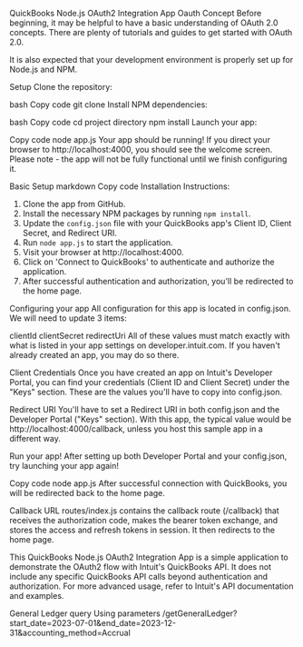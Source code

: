 QuickBooks Node.js OAuth2 Integration App
Oauth Concept
Before beginning, it may be helpful to have a basic understanding of OAuth 2.0 concepts. There are plenty of tutorials and guides to get started with OAuth 2.0.

It is also expected that your development environment is properly set up for Node.js and NPM.

Setup
Clone the repository:

bash
Copy code
git clone <your-repository-url>
Install NPM dependencies:

bash
Copy code
cd project directory
npm install
Launch your app:

Copy code
node app.js
Your app should be running! If you direct your browser to http://localhost:4000, you should see the welcome screen. Please note - the app will not be fully functional until we finish configuring it.

Basic Setup
markdown
Copy code
Installation Instructions:

1. Clone the app from GitHub.
2. Install the necessary NPM packages by running `npm install`.
3. Update the `config.json` file with your QuickBooks app's Client ID, Client Secret, and Redirect URI.
4. Run `node app.js` to start the application.
5. Visit your browser at http://localhost:4000.
6. Click on 'Connect to QuickBooks' to authenticate and authorize the application.
7. After successful authentication and authorization, you'll be redirected to the home page.

Configuring your app
All configuration for this app is located in config.json. We will need to update 3 items:

clientId
clientSecret
redirectUri
All of these values must match exactly with what is listed in your app settings on developer.intuit.com. If you haven't already created an app, you may do so there.

Client Credentials
Once you have created an app on Intuit's Developer Portal, you can find your credentials (Client ID and Client Secret) under the "Keys" section. These are the values you'll have to copy into config.json.

Redirect URI
You'll have to set a Redirect URI in both config.json and the Developer Portal ("Keys" section). With this app, the typical value would be http://localhost:4000/callback, unless you host this sample app in a different way.

Run your app!
After setting up both Developer Portal and your config.json, try launching your app again!

Copy code
node app.js
After successful connection with QuickBooks, you will be redirected back to the home page.

Callback URL
routes/index.js contains the callback route (/callback) that receives the authorization code, makes the bearer token exchange, and stores the access and refresh tokens in session. It then redirects to the home page.

This QuickBooks Node.js OAuth2 Integration App is a simple application to demonstrate the OAuth2 flow with Intuit's QuickBooks API. It does not include any specific QuickBooks API calls beyond authentication and authorization. For more advanced usage, refer to Intuit's API documentation and examples.


General Ledger query
Using parameters
/getGeneralLedger?start_date=2023-07-01&end_date=2023-12-31&accounting_method=Accrual